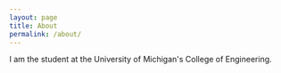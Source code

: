 ```yaml
---
layout: page
title: About
permalink: /about/
---
```


I am the student at the University of Michigan's College of Engineering.
